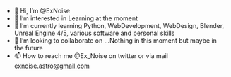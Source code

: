 - 👋 Hi, I’m @ExNoise
- 👀 I’m interested in Learning at the moment
- 🌱 I’m currently learning Python, WebDevelopment, WebDesign, Blender, Unreal Engine 4/5, various software and personal skills
- 💞️ I’m looking to collaborate on ...Nothing in this moment but maybe in the future
- 📫 How to reach me @Ex_Noise on twitter or via mail exnoise.astro@gmail.com

<!---
ExNoise/ExNoise is a ✨ special ✨ repository because its `README.md` (this file) appears on your GitHub profile.
You can click the Preview link to take a look at your changes.
--->
